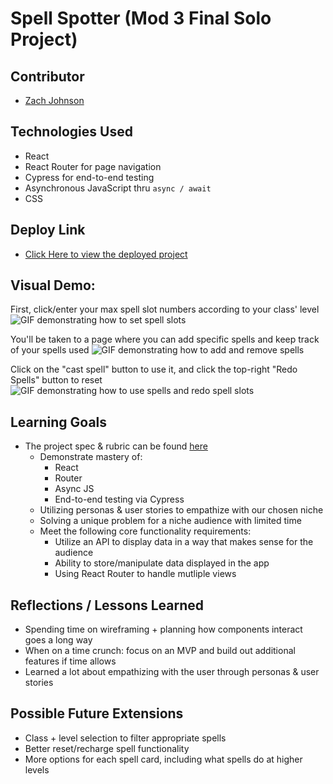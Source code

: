 # Spell Spotter (Mod 3 Final Solo Project)

## Contributor
* [Zach Johnson](https://github.com/zachjjohns)

## Technologies Used
* React 
* React Router for page navigation
* Cypress for end-to-end testing
* Asynchronous JavaScript thru `async / await`
* CSS

## Deploy Link
* [Click Here to view the deployed project](http://spellspotter.surge.sh/)

## Visual Demo:

First, click/enter your max spell slot numbers according to your class' level
![GIF demonstrating how to set spell slots](https://media.giphy.com/media/DrYFognaa92ezXT3bz/giphy.gif)


You'll be taken to a page where you can add specific spells and keep track of your spells used
![GIF demonstrating how to add and remove spells](https://media.giphy.com/media/6aWh3rjBEKmsw3P1ko/giphy.gif)


Click on the "cast spell" button to use it, and click the top-right "Redo Spells" button to reset
![GIF demonstrating how to use spells and redo spell slots](https://media.giphy.com/media/VERSPAs07T0fPjSO8c/giphy.gif)

## Learning Goals
* The project spec & rubric can be found [here](https://frontend.turing.edu/projects/module-3/niche-audience.html)
  * Demonstrate mastery of:
    * React
    * Router
    * Async JS
    * End-to-end testing via Cypress  
  * Utilizing personas & user stories to empathize with our chosen niche
  * Solving a unique problem for a niche audience with limited time
  * Meet the following core functionality requirements:
    * Utilize an API to display data in a way that makes sense for the audience
    * Ability to store/manipulate data displayed in the app
    * Using React Router to handle mutliple views

## Reflections / Lessons Learned
* Spending time on wireframing + planning how components interact goes a long way
* When on a time crunch: focus on an MVP and build out additional features if time allows
* Learned a lot about empathizing with the user through personas & user stories

## Possible Future Extensions
* Class + level selection to filter appropriate spells
* Better reset/recharge spell functionality
* More options for each spell card, including what spells do at higher levels
